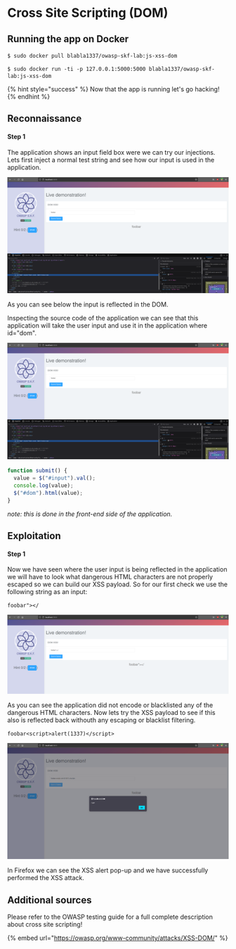 # Cross Site Scripting \(DOM\)

## Running the app on Docker

```
$ sudo docker pull blabla1337/owasp-skf-lab:js-xss-dom
```

```
$ sudo docker run -ti -p 127.0.0.1:5000:5000 blabla1337/owasp-skf-lab:js-xss-dom
```

{% hint style="success" %}
Now that the app is running let's go hacking!
{% endhint %}

## Reconnaissance

#### Step 1

The application shows an input field box were we can try our injections. Lets first inject a normal test string and see how our input is used in the application.

![](../../.gitbook/assets/nodejs/XSS-DOM/1.png)

As you can see below the input is reflected in the DOM.

Inspecting the source code of the application we can see that this application will take the user input and use it in the application where id="dom".

![](../../.gitbook/assets/nodejs/XSS-DOM/1.png)

```javascript
function submit() {
  value = $("#input").val();
  console.log(value);
  $("#dom").html(value);
}
```

_note: this is done in the front-end side of the application._

## Exploitation

#### Step 1

Now we have seen where the user input is being reflected in the application we will have to look what dangerous HTML characters are not properly escaped so we can build our XSS payload. So for our first check we use the following string as an input:

```text
foobar"></
```

![](../../.gitbook/assets/nodejs/XSS-DOM/4.png)

As you can see the application did not encode or blacklisted any of the dangerous HTML characters. Now lets try the XSS payload to see if this also is reflected back withouth any escaping or blacklist filtering.

```text
foobar<script>alert(1337)</script>
```

![](../../.gitbook/assets/nodejs/XSS-DOM/3.png)

In Firefox we can see the XSS alert pop-up and we have successfully performed the XSS attack.

## Additional sources

Please refer to the OWASP testing guide for a full complete description about cross site scripting!

{% embed url="https://owasp.org/www-community/attacks/XSS-DOM/" %}
